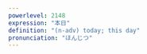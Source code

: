 ```yaml
---
powerlevel: 2148
expression: "本日"
definition: "(n-adv) today; this day"
pronunciation: "ほんじつ"
---
```

